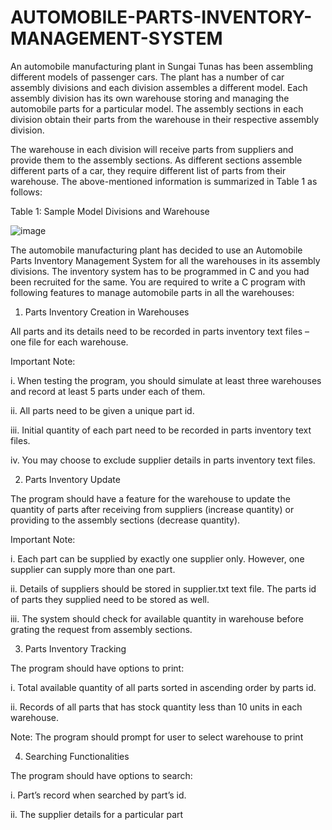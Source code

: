 # AUTOMOBILE-PARTS-INVENTORY-MANAGEMENT-SYSTEM
An automobile manufacturing plant in Sungai Tunas has been assembling different models of passenger cars. The plant has a number of car assembly divisions and each division assembles a different model. Each assembly division has its own warehouse storing and managing the automobile parts for a particular model. The assembly sections in each division obtain their parts from the warehouse in their respective assembly division.

The warehouse in each division will receive parts from suppliers and provide them to the assembly sections. As different sections assemble different parts of a car, they require different list of parts from their warehouse. The above-mentioned information is summarized in Table 1 as follows:

Table 1: Sample Model Divisions and Warehouse

![image](https://user-images.githubusercontent.com/124484779/216805835-ac6d864f-0e1a-4d51-963e-4438a97ea0ad.png)

The automobile manufacturing plant has decided to use an Automobile Parts Inventory 
Management System for all the warehouses in its assembly divisions. The inventory system has 
to be programmed in C and you had been recruited for the same. You are required to write a C
program with following features to manage automobile parts in all the warehouses:

1. Parts Inventory Creation in Warehouses

All parts and its details need to be recorded in parts inventory text files – one file for each 
warehouse.

Important Note: 

i. When testing the program, you should simulate at least three warehouses and record 
at least 5 parts under each of them. 

ii. All parts need to be given a unique part id.

iii. Initial quantity of each part need to be recorded in parts inventory text files.

iv. You may choose to exclude supplier details in parts inventory text files.

2. Parts Inventory Update

The program should have a feature for the warehouse to update the quantity of parts after 
receiving from suppliers (increase quantity) or providing to the assembly sections (decrease 
quantity). 

Important Note: 

i. Each part can be supplied by exactly one supplier only. However, one supplier can 
supply more than one part.

ii. Details of suppliers should be stored in supplier.txt text file. The parts id of parts 
they supplied need to be stored as well.

iii. The system should check for available quantity in warehouse before grating the 
request from assembly sections.

3. Parts Inventory Tracking

The program should have options to print:

i. Total available quantity of all parts sorted in ascending order by parts id.

ii. Records of all parts that has stock quantity less than 10 units in each warehouse.

Note: The program should prompt for user to select warehouse to print

4. Searching Functionalities

The program should have options to search:

i. Part’s record when searched by part’s id.

ii. The supplier details for a particular part

